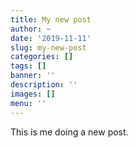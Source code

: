 ```yaml
---
title: My new post
author: ~
date: '2019-11-11'
slug: my-new-post
categories: []
tags: []
banner: ''
description: ''
images: []
menu: ''
---
```


This is me doing a new post. 


<!--more-->
